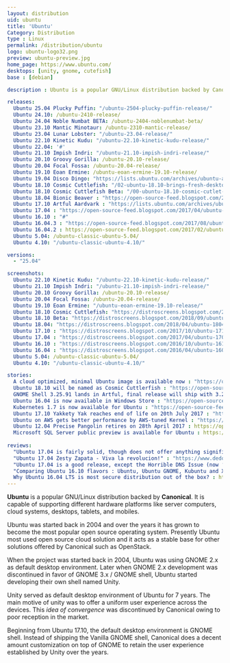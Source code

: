 ```yaml
---
layout: distribution
uid: ubuntu
title: 'Ubuntu'
Category: Distribution
type : Linux
permalink: /distribution/ubuntu
logo: ubuntu-logo32.png
preview: ubuntu-preview.jpg
home_page: https://www.ubuntu.com/
desktops: [unity, gnome, cutefish]
base : [debian]

description : Ubuntu is a popular GNU/Linux distribution backed by Canonical. It is capable of supporting a range of hardware platforms like desktop, server, clouds and IoT.

releases:
  Ubuntu 25.04 Plucky Puffin: "/ubuntu-2504-plucky-puffin-release/"
  Ubuntu 24.10: /ubuntu-2410-release/
  Ubuntu 24.04 Noble Numbat BETA: /ubuntu-2404-noblenumbat-beta/
  Ubuntu 23.10 Mantic Minotaur: /ubuntu-2310-mantic-release/
  Ubuntu 23.04 Lunar Lobster: "/ubuntu-23.04-release/"
  Ubuntu 22.10 Kinetic Kudu: "/ubuntu-22.10-kinetic-kudu-release/"
  Ubuntu 22.04: '#'
  Ubuntu 21.10 Impish Indri: "/ubuntu-21.10-impish-indri-release/"
  Ubuntu 20.10 Groovy Gorilla: /ubuntu-20.10-release/
  Ubuntu 20.04 Focal Fossa: /ubuntu-20.04-release/
  Ubuntu 19.10 Eoan Ermine: /ubuntu-eoan-ermine-19.10-release/
  Ubuntu 19.04 Disco Dingo: "https://lists.ubuntu.com/archives/ubuntu-announce/2019-April/000243.html"
  Ubuntu 18.10 Cosmic Cuttlefish: "/02-ubuntu-18.10-brings-fresh-desktop-theme-better-snap-support/"
  Ubuntu 18.10 Cosmic Cuttlefish Beta: "/00-ubuntu-18.10-cosmic-cutlet-beta-release/"
  Ubuntu 18.04 Bionic Beaver : "https://open-source-feed.blogspot.com/2018/04/ubuntu-1804-lts-released-with-better.html"
  Ubuntu 17.10 Artful Aardvark : "https://lists.ubuntu.com/archives/ubuntu-announce/2017-October/000226.html"
  Ubuntu 17.04 : "https://open-source-feed.blogspot.com/2017/04/ubuntu-1704-released-with-support-for.html"
  Ubuntu 16.10 : "#"
  Ubuntu 16.04.3 : "https://open-source-feed.blogspot.com/2017/08/ubuntu-16043-released-with-hardware.html"
  Ubuntu 16.04.2 : https://open-source-feed.blogspot.com/2017/02/ubuntu-16042-released-with-improved.html
  Ubuntu 5.04: /ubuntu-classic-ubuntu-5.04/
  Ubuntu 4.10: "/ubuntu-classic-ubuntu-4.10/"

versions:
  - "25.04"

screenshots:
  Ubuntu 22.10 Kinetic Kudu: "/ubuntu-22.10-kinetic-kudu-release/"
  Ubuntu 21.10 Impish Indri: "/ubuntu-21.10-impish-indri-release/"
  Ubuntu 20.10 Groovy Gorilla: /ubuntu-20.10-release/
  Ubuntu 20.04 Focal Fossa: /ubuntu-20.04-release/
  Ubuntu 19.10 Eoan Ermine: "/ubuntu-eoan-ermine-19.10-release/"
  Ubuntu 18.10 Cosmic Cuttlefish: "https://distroscreens.blogspot.com/2018/10/ubuntu-1810-cosmic-cuttlefish.html"
  Ubuntu 18.10 Beta: "https://distroscreens.blogspot.com/2018/09/ubuntu-1810-cosmic-cutlet-beta.html"
  Ubuntu 18.04: "https://distroscreens.blogspot.com/2018/04/ubuntu-1804-bionic-beaver-screenshots.html"
  Ubuntu 17.10 : "https://distroscreens.blogspot.com/2017/10/ubuntu-1710-artful-aardvark-screenshots.html"
  Ubuntu 17.04 : "https://distroscreens.blogspot.com/2017/04/ubuntu-1704-zesty-zapus-screenshots.html"
  Ubuntu 16.10 : "https://distroscreens.blogspot.com/2016/10/ubuntu-1610-yakkety-yak-screenshots.html"
  Ubuntu 16.04 : "https://distroscreens.blogspot.com/2016/04/ubuntu-1604-lts-xenial-xerus-screenshots.html"
  Ubuntu 5.04: /ubuntu-classic-ubuntu-5.04/
  Ubuntu 4.10: "/ubuntu-classic-ubuntu-4.10/"

stories:
  A cloud optimized, minimal Ubuntu image is available now : "https://open-source-feed.blogspot.com/2018/07/a-cloud-optimized-minimal-ubuntu-image.html"
  Ubuntu 18.10 will be named as Cosmic Cuttlerfish : "https://open-source-feed.blogspot.com/2018/05/ubuntu-1810-will-be-name-as-cosmic.html"
  GNOME Shell 3.25.91 lands in Artful, final release will ship with 3.26 : "https://open-source-feed.blogspot.com/2017/09/gnome-shell-32591-lands-in-artful-final.html"
  Ubuntu 16.04 is now available in Windows Store : "https://open-source-feed.blogspot.com/2017/07/ubuntu-1604-is-now-available-in-windows.html"
  Kubernetes 1.7 is now available for Ubuntu : "https://open-source-feed.blogspot.com/2017/07/kubernetes-17-is-now-available-in-ubuntu.html"
  Ubuntu 17.10 Yakkety Yak reaches end of life on 20th July 2017 : "https://open-source-feed.blogspot.com/2017/07/ubuntu-1610-yakkety-yak-reaches-end-of.html"
  Ubuntu on AWS gets better performance by AWS-tuned Kernel : "https://open-source-feed.blogspot.com/2017/04/ubuntu-on-aws-gets-improved-performance.html"
  Ubuntu 12.04 Precise Pangolin retires on 28th April 2017 : https://open-source-feed.blogspot.com/2017/03/ubuntu-1204-precise-pangolin-retires-on.html
  Microsoft SQL Server public preview is available for Ubuntu : https://open-source-feed.blogspot.com/2016/11/microsoft-sql-server-public-preview-is.html
  
reviews:
  "Ubuntu 17.04 is fairly solid, though does not offer anything significant" : "https://open-source-feed.blogspot.com/2017/04/ubuntu-1704-is-fairly-solid-though-does.html"
  "Ubuntu 17.04 Zesty Zapata - Viva la revolucion!" : "https://www.dedoimedo.com/computers/ubuntu-zesty.html"
  "Ubuntu 17.04 is a good release, except the Horrible DNS Issue (now ‘fixed’)" : "https://www.hecticgeek.com/2017/04/ubuntu-17-04-review/"
  "Comparing Ubuntu 16.10 flavors : Ubuntu, Ubuntu GNOME, Kubuntu and Xubuntu" : https://open-source-feed.blogspot.com/2016/11/comparing-ubuntu-1610-flavors-ubuntu.html
  Why Ubuntu 16.04 LTS is most secure distribution out of the box? : https://open-source-feed.blogspot.com/2016/12/why-ubuntu-1604-lts-is-most-secure.html
---
```


**Ubuntu** is a popular GNU/Linux distribution backed by **Canonical**. It is capable of supporting different hardware platforms like server computers, cloud systems, desktops, tablets, and mobiles.

Ubuntu was started back in 2004 and over the years it has grown to become the most popular open source operating system. Presently Ubuntu most used open source cloud solution and it acts as a stable base for other solutions offered by Canonical such as OpenStack.

When the project was started back in 2004, Ubuntu was using GNOME 2.x as default desktop environment. Later when GNOME 2.x development was discontinued in favor of GNOME 3.x / GNOME shell, Ubuntu started developing their own shell named Unity.

Unity served as default desktop environment of Ubuntu for 7 years. The main motive of unity was to offer a uniform user experience across the devices.  This *idea of convergence* was discontinued by Canonical owing to poor reception in the market.

Beginning from Ubuntu 17.10, the default desktop environment is GNOME shell. Instead of shipping the Vanilla GNOME shell, Canonical does a decent amount customization on top of GNOME to retain the user experience established by Unity over the years.
